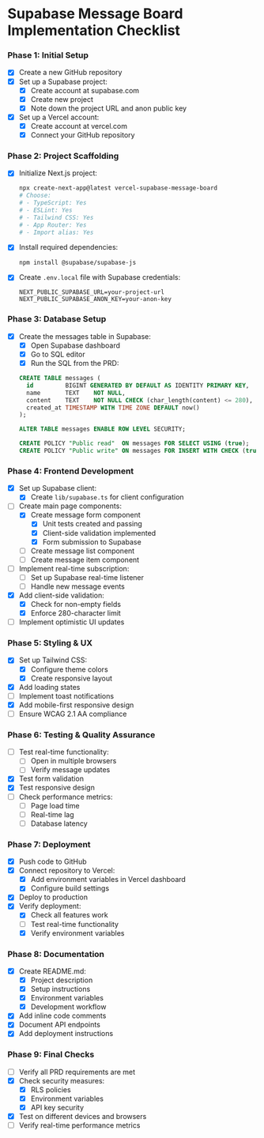 # Supabase Message Board Implementation Checklist

### Phase 1: Initial Setup
- [x] Create a new GitHub repository
- [x] Set up a Supabase project:
  - [x] Create account at supabase.com
  - [x] Create new project
  - [x] Note down the project URL and anon public key
- [x] Set up a Vercel account:
  - [x] Create account at vercel.com
  - [x] Connect your GitHub repository

### Phase 2: Project Scaffolding
- [x] Initialize Next.js project:
  ```bash
  npx create-next-app@latest vercel-supabase-message-board
  # Choose:
  # - TypeScript: Yes
  # - ESLint: Yes
  # - Tailwind CSS: Yes
  # - App Router: Yes
  # - Import alias: Yes
  ```
- [x] Install required dependencies:
  ```bash
  npm install @supabase/supabase-js
  ```
- [x] Create `.env.local` file with Supabase credentials:
  ```
  NEXT_PUBLIC_SUPABASE_URL=your-project-url
  NEXT_PUBLIC_SUPABASE_ANON_KEY=your-anon-key
  ```

### Phase 3: Database Setup
- [x] Create the messages table in Supabase:
  - [x] Open Supabase dashboard
  - [x] Go to SQL editor
  - [x] Run the SQL from the PRD:
  ```sql
  CREATE TABLE messages (
    id         BIGINT GENERATED BY DEFAULT AS IDENTITY PRIMARY KEY,
    name       TEXT    NOT NULL,
    content    TEXT    NOT NULL CHECK (char_length(content) <= 280),
    created_at TIMESTAMP WITH TIME ZONE DEFAULT now()
  );

  ALTER TABLE messages ENABLE ROW LEVEL SECURITY;

  CREATE POLICY "Public read"  ON messages FOR SELECT USING (true);
  CREATE POLICY "Public write" ON messages FOR INSERT WITH CHECK (true);
  ```

### Phase 4: Frontend Development
- [x] Set up Supabase client:
  - [x] Create `lib/supabase.ts` for client configuration
- [ ] Create main page components:
  - [x] Create message form component
    - [x] Unit tests created and passing
    - [x] Client-side validation implemented
    - [x] Form submission to Supabase
  - [ ] Create message list component
  - [ ] Create message item component
- [ ] Implement real-time subscription:
  - [ ] Set up Supabase real-time listener
  - [ ] Handle new message events
- [x] Add client-side validation:
  - [x] Check for non-empty fields
  - [x] Enforce 280-character limit
- [ ] Implement optimistic UI updates

### Phase 5: Styling & UX
- [x] Set up Tailwind CSS:
  - [x] Configure theme colors
  - [x] Create responsive layout
- [x] Add loading states
- [ ] Implement toast notifications
- [x] Add mobile-first responsive design
- [ ] Ensure WCAG 2.1 AA compliance

### Phase 6: Testing & Quality Assurance
- [ ] Test real-time functionality:
  - [ ] Open in multiple browsers
  - [ ] Verify message updates
- [x] Test form validation
- [x] Test responsive design
- [ ] Check performance metrics:
  - [ ] Page load time
  - [ ] Real-time lag
  - [ ] Database latency

### Phase 7: Deployment
- [x] Push code to GitHub
- [x] Connect repository to Vercel:
  - [x] Add environment variables in Vercel dashboard
  - [x] Configure build settings
- [x] Deploy to production
- [x] Verify deployment:
  - [x] Check all features work
  - [ ] Test real-time functionality
  - [x] Verify environment variables

### Phase 8: Documentation
- [x] Create README.md:
  - [x] Project description
  - [x] Setup instructions
  - [x] Environment variables
  - [x] Development workflow
- [x] Add inline code comments
- [x] Document API endpoints
- [x] Add deployment instructions

### Phase 9: Final Checks
- [ ] Verify all PRD requirements are met
- [x] Check security measures:
  - [x] RLS policies
  - [x] Environment variables
  - [x] API key security
- [x] Test on different devices and browsers
- [ ] Verify real-time performance metrics 
